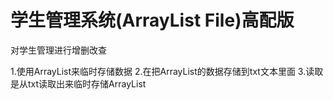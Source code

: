 # 学生管理系统(ArrayList File)高配版

对学生管理进行增删改查

1.使用ArrayList来临时存储数据
2.在把ArrayList的数据存储到txt文本里面
3.读取是从txt读取出来临时存储ArrayList
